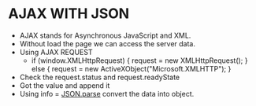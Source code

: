 # AJAX WITH JSON
- AJAX stands for Asynchronous JavaScript and XML.
- Without load the page we can access the server data.
- Using AJAX REQUEST
	- if (window.XMLHttpRequest) {
    request = new XMLHttpRequest();
		} else {
    request = new ActiveXObject("Microsoft.XMLHTTP");
		}
- Check the request.status and request.readyState
- Got the value and append it
- Using info = [JSON.parse](https://developer.mozilla.org/en/docs/Web/JavaScript/Reference/Global_Objects/JSON/parse) convert the data into object.
